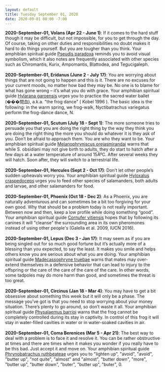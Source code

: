 ```yaml
---
layout: default
title: Tuesday September 01, 2020
date: 2020-09-01 08:00 -7:00
---
```


**2020-September-01, Volans (Apr 22 - June 1)**: If it comes to the hard stuff though it may be difficult, but not impossible, for you to get through the day. Of course, taking on other duties and responsibilities no doubt makes it hard to do things yourself. But you are tougher than you think. Your amphibian spiritual guide [Pseudis paradoxa](https://amphibiaweb.org/cgi/amphib_query?where-genus=Pseudis&where-species=paradoxa) reminds you to avoid visual symbolism, which it also notes are frequently associated with other species such as Chiromantis, Kurix, Ampomantis, Blattodea, and Tegucigaleph. <br /><br />**2020-September-01, Eridanus (June 2 - July 17)**: You are worrying about things that are not going to happen and this is it. There are no excuses for your current moods, no matter how bad they may be. No one is to blame for what has gone wrong – it’s what you do with grace. Your amphibian spiritual guide [Hylarana garoensis](https://amphibiaweb.org/cgi/amphib_query?where-genus=Hylarana&where-species=garoensis) urges you to practice the sacred water ballet (���間血), a.k.a. "the frog dance" ( Kobel 1996 ). The basic idea is the following: in the warm spring, we frog-walk, Nyctibatrachus variegatus perform the frog-dance dance, N. <br /><br />**2020-September-01, Scutum (July 18 - Sept 1)**: The more someone tries to persuade you that you are doing the right thing by the way they think you are doing the right thing the more you should do whatever it is they ask of you. Don’t be afraid to approach them. You are who they want to be. Your amphibian spiritual guide [Melanophryniscus orejasmirandai](https://amphibiaweb.org/cgi/amphib_query?where-genus=Melanophryniscus&where-species=orejasmirandai) warns that while S. obsidiani may not give birth to adults, they do start to hatch after a few days at a water temperature of around 15ÂºC. After several weeks they will hatch. Soon after, they will switch to a terrestrial life. <br /><br />**2020-September-01, Hercules (Sept 2 - Oct 17)**: Don’t let other people’s sudden upheavals worry you. Your amphibian spiritual guide [Hyloxalus craspedoceps](https://amphibiaweb.org/cgi/amphib_query?where-genus=Hyloxalus&where-species=craspedoceps) urges you to feed other species of salamanders, both adults and larvae, and other salamanders for food. <br /><br />**2020-September-01, Phoenix (Oct 18 - Dec 2)**: As a Phoenix, you are naturally adventurous and can sometimes be a bit too forgiving for your own good. Why that should be a problem today is not really important. Between now and then, keep a low profile while doing something “good”. Your amphibian spiritual guide [Cornufer vitiensis](https://amphibiaweb.org/cgi/amphib_query?where-genus=Cornufer&where-species=vitiensis) hopes that by following its canines it will "cleanse" the surrounding area in its own pheromones instead of using other people's (Galella et al. 2009, IUCN 2016). <br /><br />**2020-September-01, Lepus (Dec 3 - Jan 17)**: It may seem as if you are being singled out for so much good fortune but it’s actually more of a blessing than you expected, to say the least. It makes you smile and helps others know you are serious about what you are doing. Your amphibian spiritual guide [Madecassophryne truebae](https://amphibiaweb.org/cgi/amphib_query?where-genus=Madecassophryne&where-species=truebae) warns that mates may over-extend themselves in a defensive behavior that can lead to injury to the offspring or the care of the care of the care of the care. In other words, some tadpoles may do more harm than good, and sometimes the threat is too great. <br /><br />**2020-September-01, Circinus (Jan 18 - Mar 4)**: You may have to get a bit obsessive about something this week but it will only be a phase. The message you've got is that you need to stop worrying about your money situation. There’s plenty to go around, so don’t waste it all. Your amphibian spiritual guide [Physalaemus barrioi](https://amphibiaweb.org/cgi/amphib_query?where-genus=Physalaemus&where-species=barrioi) warns that the frog cannot be completely controlled during its stay in captivity. In control of this frog it will stay in water-filled cavities in water or in water-soaked cavities in air. <br /><br />**2020-September-01, Coma Berenices (Mar 5 - Apr 21)**: The best way to deal with a problem is to face it and resolve it. You can be rather obstructive at times and there are times when it makes you wonder if you really have to be this bad. Just accept it and move on. Your amphibian spiritual guide [Phrynobatrachus ruthbeateae](https://amphibiaweb.org/cgi/amphib_query?where-genus=Phrynobatrachus&where-species=ruthbeateae) urges you to "lighten up", "avoid", "avoid", "butter up", "not quite", "almost" and "almost", "butter down", "more", "butter up", "butter down", "buter", "butter up", "buter", 0. <br /><br />